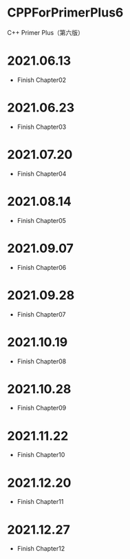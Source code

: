 # CPPForPrimerPlus6
C++ Primer Plus（第六版）

# 2021.06.13
* Finish Chapter02

# 2021.06.23
* Finish Chapter03

# 2021.07.20
* Finish Chapter04

# 2021.08.14
* Finish Chapter05

# 2021.09.07
* Finish Chapter06

# 2021.09.28
* Finish Chapter07

# 2021.10.19
* Finish Chapter08

# 2021.10.28
* Finish Chapter09

# 2021.11.22
* Finish Chapter10

# 2021.12.20
* Finish Chapter11

# 2021.12.27
* Finish Chapter12